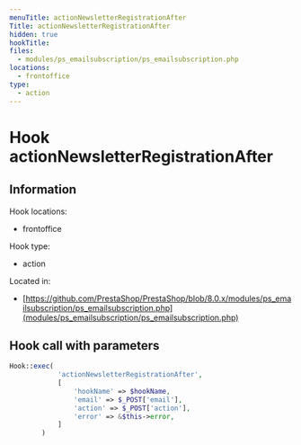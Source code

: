 ```yaml
---
menuTitle: actionNewsletterRegistrationAfter
Title: actionNewsletterRegistrationAfter
hidden: true
hookTitle: 
files:
  - modules/ps_emailsubscription/ps_emailsubscription.php
locations:
  - frontoffice
type:
  - action
---
```


# Hook actionNewsletterRegistrationAfter

## Information

Hook locations: 
  - frontoffice

Hook type: 
  - action

Located in: 
  - [https://github.com/PrestaShop/PrestaShop/blob/8.0.x/modules/ps_emailsubscription/ps_emailsubscription.php](modules/ps_emailsubscription/ps_emailsubscription.php)

## Hook call with parameters

```php
Hook::exec(
            'actionNewsletterRegistrationAfter',
            [
                'hookName' => $hookName,
                'email' => $_POST['email'],
                'action' => $_POST['action'],
                'error' => &$this->error,
            ]
        )
```